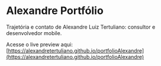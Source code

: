 # Alexandre Portfólio

Trajetória e contato de Alexandre Luiz Tertuliano: consultor e desenvolvedor mobile.

Acesse o live preview aqui: [https://alexandretertuliano.github.io/portfolioAlexandre](https://alexandretertuliano.github.io/portfolioAlexandre)
